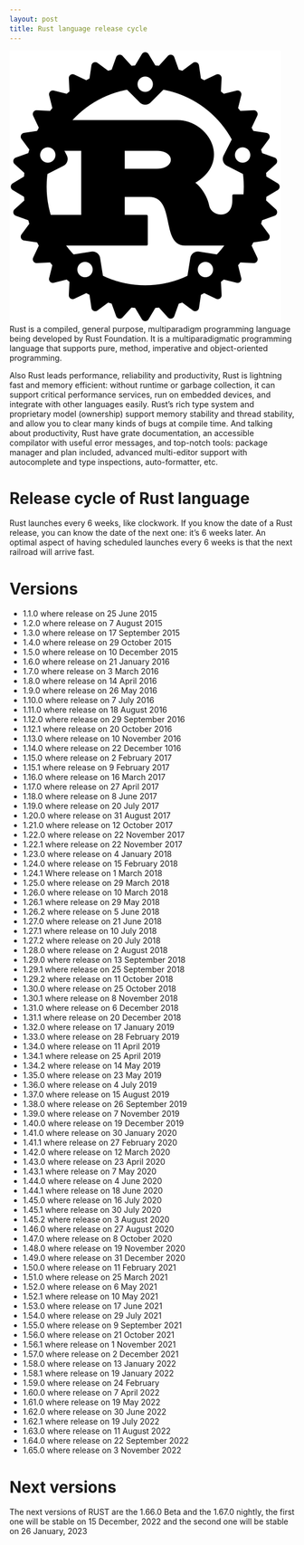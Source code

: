 ```yaml
---
layout: post
title: Rust language release cycle
---
```

<div class="row">
    <div class="col-sm-2">
        <img src="/images/rust.png" alt="Rust lang logo"/>
    </div>
    <div class="col-sm-10">
        Rust is a compiled, general purpose, multiparadigm programming language being developed by Rust Foundation. It is a multiparadigmatic programming language that supports pure, method, imperative and object-oriented programming.
    </div>
</div>

Also Rust leads performance, reliability and productivity, Rust is lightning fast and memory efficient: without runtime
or garbage collection, it can support critical performance services, run on embedded devices, and integrate with other
languages easily.
Rust’s rich type system and proprietary model (ownership) support memory stability and thread stability, and allow you
to clear many kinds of bugs at compile time.
And talking about productivity, Rust have grate documentation, an accessible compilator with useful error messages, and
top-notch tools: package manager and plan included, advanced multi-editor support with autocomplete and type
inspections, auto-formatter, etc.

# Release cycle of Rust language

Rust launches every 6 weeks, like clockwork. If you know the date of a Rust release, you can know the date of the next
one: it’s 6 weeks later. An optimal aspect of having scheduled launches every 6 weeks is that the next railroad will
arrive fast.

# Versions

* 1.1.0 where release on 25 June 2015
* 1.2.0 where release on 7 August 2015
* 1.3.0 where release on 17 September 2015
* 1.4.0 where release on 29 October 2015
* 1.5.0 where release on 10 December 2015
* 1.6.0 where release on 21 January 2016
* 1.7.0 where release on 3 March 2016
* 1.8.0 where release on 14 April 2016
* 1.9.0 where release on 26 May 2016
* 1.10.0 where release on 7 July 2016
* 1.11.0 where release on 18 August 2016
* 1.12.0 where release on 29 September 2016
* 1.12.1 where release on 20 October 2016
* 1.13.0 where release on 10 November 2016
* 1.14.0 where release on 22 December 1016
* 1.15.0 where release on 2 February 2017
* 1.15.1 where release on 9 February 2017
* 1.16.0 where release on 16 March 2017
* 1.17.0 where release on 27 April 2017
* 1.18.0 where release on 8 June 2017
* 1.19.0 where release on 20 July 2017
* 1.20.0 where release on 31 August 2017
* 1.21.0 where release on 12 October 2017
* 1.22.0 where release on 22 November 2017
* 1.22.1 where release on 22 November 2017
* 1.23.0 where release on 4 January 2018
* 1.24.0 where release on 15 February 2018
* 1.24.1 Where release on 1 March 2018
* 1.25.0 where release on 29 March 2018
* 1.26.0 where release on 10 March 2018
* 1.26.1 where release on 29 May 2018
* 1.26.2 where release on 5 June 2018
* 1.27.0 where release on 21 June 2018
* 1.27.1 where release on 10 July 2018
* 1.27.2 where release on 20 July 2018
* 1.28.0 where release on 2 August 2018
* 1.29.0 where release on 13 September 2018
* 1.29.1 where release on 25 September 2018
* 1.29.2 where release on 11 October 2018
* 1.30.0 where release on 25 October 2018
* 1.30.1 where release on 8 November 2018
* 1.31.0 where release on 6 December 2018
* 1.31.1 where release on 20 December 2018
* 1.32.0 where release on 17 January 2019
* 1.33.0 where release on 28 February 2019
* 1.34.0 where release on 11 April 2019
* 1.34.1 where release on 25 April 2019
* 1.34.2 where release on 14 May 2019
* 1.35.0 where release on 23 May 2019
* 1.36.0 where release on 4 July 2019
* 1.37.0 where release on 15 August 2019
* 1.38.0 where release on 26 September 2019
* 1.39.0 where release on 7 November 2019
* 1.40.0 where release on 19 December 2019
* 1.41.0 where release on 30 January 2020
* 1.41.1 where release on 27 February 2020
* 1.42.0 where release on 12 March 2020
* 1.43.0 where release on 23 April 2020
* 1.43.1 where release on 7 May 2020
* 1.44.0 where release on 4 June 2020
* 1.44.1 where release on 18 June 2020
* 1.45.0 where release on 16 July 2020
* 1.45.1 where release on 30 July 2020
* 1.45.2 where release on 3 August 2020
* 1.46.0 where release on 27 August 2020
* 1.47.0 where release on 8 October 2020
* 1.48.0 where release on 19 November 2020
* 1.49.0 where release on 31 December 2020
* 1.50.0 where release on 11 February 2021
* 1.51.0 where release on 25 March 2021
* 1.52.0 where release on 6 May 2021
* 1.52.1 where release on 10 May 2021
* 1.53.0 where release on 17 June 2021
* 1.54.0 where release on 29 July 2021
* 1.55.0 where release on 9 September 2021
* 1.56.0 where release on 21 October 2021
* 1.56.1 where release on 1 November 2021
* 1.57.0 where release on 2 December 2021
* 1.58.0 where release on 13 January 2022
* 1.58.1 where release on 19 January 2022
* 1.59.0 where release on 24 February
* 1.60.0 where release on 7 April 2022
* 1.61.0 where release on 19 May 2022
* 1.62.0 where release on 30 June 2022
* 1.62.1 where release on 19 July 2022
* 1.63.0 where release on 11 August 2022
* 1.64.0 where release on 22 September 2022
* 1.65.0 where release on 3 November 2022

# Next versions

The next versions of RUST are the 1.66.0 Beta and the 1.67.0 nightly, the first one will be stable on 15 December, 2022
and the second one will be stable on 26 January, 2023
